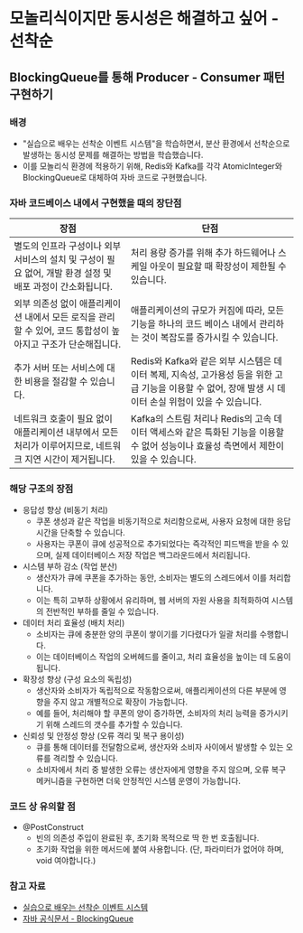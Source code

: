 # 모놀리식이지만 동시성은 해결하고 싶어 - 선착순

## BlockingQueue를 통해 Producer - Consumer 패턴 구현하기

### 배경

- "실습으로 배우는 선착순 이벤트 시스템"을 학습하면서, 분산 환경에서 선착순으로 발생하는 동시성 문제를 해결하는 방법을 학습했습니다.
- 이를 모놀리식 환경에 적용하기 위해, Redis와 Kafka를 각각 AtomicInteger와 BlockingQueue로 대체하여 자바 코드로 구현했습니다.

### 자바 코드베이스 내에서 구현했을 때의 장단점

| 장점                                                             | 단점                                                                                              |
|----------------------------------------------------------------|-------------------------------------------------------------------------------------------------|
| 별도의 인프라 구성이나 외부 서비스의 설치 및 구성이 필요 없어, 개발 환경 설정 및 배포 과정이 간소화됩니다. | 처리 용량 증가를 위해 추가 하드웨어나 스케일 아웃이 필요할 때 확장성이 제한될 수 있습니다.                                            |
| 외부 의존성 없이 애플리케이션 내에서 모든 로직을 관리할 수 있어, 코드 통합성이 높아지고 구조가 단순해집니다. | 애플리케이션의 규모가 커짐에 따라, 모든 기능을 하나의 코드 베이스 내에서 관리하는 것이 복잡도를 증가시킬 수 있습니다.                             |
| 추가 서버 또는 서비스에 대한 비용을 절감할 수 있습니다.                               | Redis와 Kafka와 같은 외부 시스템은 데이터 복제, 지속성, 고가용성 등을 위한 고급 기능을 이용할 수 없어, 장애 발생 시 데이터 손실 위험이 있을 수 있습니다. |
| 네트워크 호출이 필요 없이 애플리케이션 내부에서 모든 처리가 이루어지므로, 네트워크 지연 시간이 제거됩니다.   | Kafka의 스트림 처리나 Redis의 고속 데이터 액세스와 같은 특화된 기능을 이용할 수 없어 성능이나 효율성 측면에서 제한이 있을 수 있습니다.              |

### 해당 구조의 장점

- 응답성 향상 (비동기 처리)
    - 쿠폰 생성과 같은 작업을 비동기적으로 처리함으로써, 사용자 요청에 대한 응답 시간을 단축할 수 있습니다.
    - 사용자는 쿠폰이 큐에 성공적으로 추가되었다는 즉각적인 피드백을 받을 수 있으며, 실제 데이터베이스 저장 작업은 백그라운드에서 처리됩니다.
- 시스템 부하 감소 (작업 분산)
    - 생산자가 큐에 쿠폰을 추가하는 동안, 소비자는 별도의 스레드에서 이를 처리합니다.
    - 이는 특히 고부하 상황에서 유리하며, 웹 서버의 자원 사용을 최적화하여 시스템의 전반적인 부하를 줄일 수 있습니다.
- 데이터 처리 효율성 (배치 처리)
    - 소비자는 큐에 충분한 양의 쿠폰이 쌓이기를 기다렸다가 일괄 처리를 수행합니다.
    - 이는 데이터베이스 작업의 오버헤드를 줄이고, 처리 효율성을 높이는 데 도움이 됩니다.
- 확장성 향상 (구성 요소의 독립성)
    - 생산자와 소비자가 독립적으로 작동함으로써, 애플리케이션의 다른 부분에 영향을 주지 않고 개별적으로 확장이 가능합니다.
    - 예를 들어, 처리해야 할 쿠폰의 양이 증가하면, 소비자의 처리 능력을 증가시키기 위해 스레드의 갯수를 추가할 수 있습니다.
- 신뢰성 및 안정성 향상 (오류 격리 및 복구 용이성)
    - 큐를 통해 데이터를 전달함으로써, 생산자와 소비자 사이에서 발생할 수 있는 오류를 격리할 수 있습니다.
    - 소비자에서 처리 중 발생한 오류는 생산자에게 영향을 주지 않으며, 오류 복구 메커니즘을 구현하면 더욱 안정적인 시스템 운영이 가능합니다.

### 코드 상 유의할 점
- @PostConstruct
  - 빈의 의존성 주입이 완료된 후, 초기화 목적으로 딱 한 번 호출됩니다.
  - 초기화 작업을 위한 메서드에 붙여 사용합니다. (단, 파라미터가 없어야 하며, void 여야합니다.)

### 참고 자료

- [실습으로 배우는 선착순 이벤트 시스템](https://www.inflearn.com/course/선착순-이벤트-시스템-실습)
- [자바 공식문서 - BlockingQueue](https://docs.oracle.com/javase/8/docs/api/java/util/concurrent/BlockingQueue.html)

